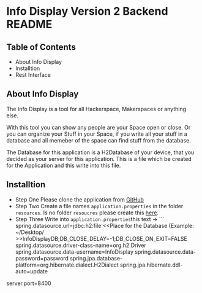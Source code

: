 # Info Display Version 2 Backend README

## Table of Contents

*  About Info Display
*  Installtion
*  Rest Interface

## About Info Display

The Info Display is a tool for all Hackerspace, Makerspaces or anything else.

With this tool you can show any people are your Space open or close. Or you can organize your Stuff in your Space, if you write all your stuff in a 
database and all memeber of the space can find stuff from the database. 

The Database for this application is a H2Database of your device, that you decided as your server for this application. This is a file which be created for the Application and this write into this file.


## Installtion

* Step One Please clone the application from [GitHub](https://github.com/freieslabor/Info_Display_V2.0)
* Step Two Create a file names `application.properties` in the folder `resources`. Is no folder `resoucres` please create this [here](https://github.com/freieslabor/Info_Display_V2.0/tree/master/src/main).
* Step Three Write into `application.properties`this text -> ```
spring.datasource.url=jdbc:h2:file:<<Place for the Database (Example: ~/Desktop/ >>InfoDisplayDB;DB_CLOSE_DELAY=-1;DB_CLOSE_ON_EXIT=FALSE
spring.datasource.driver-class-name=org.h2.Driver
spring.datasource.data-username=InfoDisplay
spring.datasource.data-password=password
spring.jpa.database-platform=org.hibernate.dialect.H2Dialect
spring.jpa.hibernate.ddl-auto=update

server.port=8400
``` 
